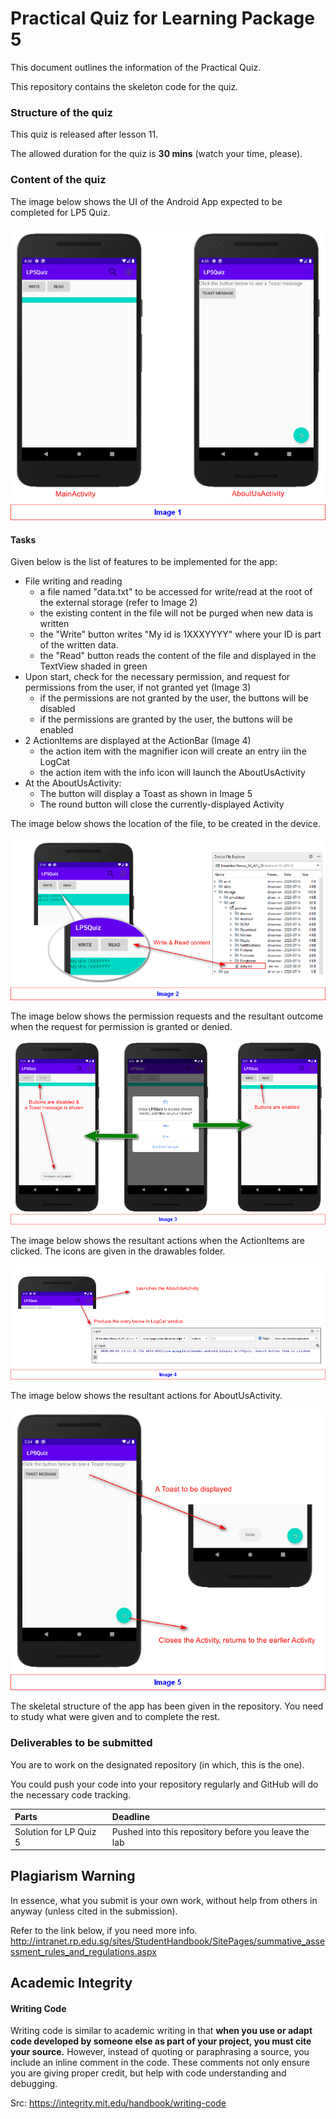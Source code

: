 # Practical Quiz for Learning Package 5

This document outlines the information of the Practical Quiz.

This repository contains the skeleton code for the quiz.

### Structure of the quiz

This quiz is released after lesson 11.

The allowed duration for the quiz is **30 mins** (watch your time, please).

### Content of the quiz

The image below shows the UI of the Android App expected to be completed for LP5 Quiz.

![](docs/09d57b06.png)


#### Tasks

Given below is the list of features to be implemented for the app:

- File writing and reading
  - a file named "data.txt" to be accessed for write/read at the root of the external storage (refer to Image 2)
  - the existing content in the file will not be purged when new data is written
  - the "Write" button writes "My id is 1XXXYYYY" where your ID is part of the written data.
  - the "Read" button reads the content of the file and displayed in the TextView shaded in green
- Upon start, check for the necessary permission, and request for permissions from the user, if not granted yet (Image 3)
  - if the permissions are not granted by the user, the buttons will be disabled
  - if the permissions are granted by the user, the buttons will be enabled
- 2 ActionItems are displayed at the ActionBar (Image 4)
  - the action item with the magnifier icon will create an entry iin the LogCat
  - the action item with the info icon will launch the AboutUsActivity
- At the AboutUsActivity:
  - The button will display a Toast as shown in Image 5
  - The round button will close the currently-displayed Activity


The image below shows the location of the file, to be created in the device.

![](docs/7f6edffa.png)


The image below shows the permission requests and the resultant outcome when the request for permission is granted or denied.

![](docs/1ecd60dc.png)


The image below shows the resultant actions when the ActionItems are clicked. The icons are given in the drawables folder.

![](docs/a91ae38b.png)

The image below shows the resultant actions for AboutUsActivity.

![](docs/ea2225b9.png)


The skeletal structure of the app has been given in the repository. You need to study what were given and to complete the rest.


### Deliverables to be submitted

You are to work on the designated repository (in which, this is the one).

You could push your code into your repository regularly and GitHub will do the necessary code tracking.

| Parts                       | Deadline                                                             |
|:----------------------------|:---------------------------------------------------------------------|
| Solution for LP Quiz 5      | Pushed into this repository before you leave the lab                 |



## Plagiarism Warning

In essence, what you submit is your own work, without help from others in anyway (unless cited in the submission).

Refer to the link below, if you need more info.  
<http://intranet.rp.edu.sg/sites/StudentHandbook/SitePages/summative_assessment_rules_and_regulations.aspx>


## Academic Integrity

#### Writing Code


Writing code is similar to academic writing in that <b>when you use or adapt code developed by someone else as part of your project, you must cite your source.</b> However, instead of quoting or paraphrasing a source, you include an inline comment in the code. These comments not only ensure you are giving proper credit, but help with code understanding and debugging.

Src: https://integrity.mit.edu/handbook/writing-code
